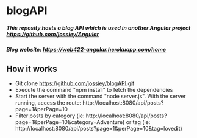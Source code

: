 # blogAPI
##### This reposity hosts a blog API which is used in another Angular project https://github.com/jossiey/Angular     
##### Blog website: https://web422-angular.herokuapp.com/home 

## How it works
* Git clone https://github.com/jossiey/blogAPI.git
* Execute the command "npm install" to fetch the dependencies
* Start the server with the command "node server.js". With the server running, access the route: http://localhost:8080/api/posts?page=1&perPage=10
* Filter posts by category (ie: http://localhost:8080/api/posts?page=1&perPage=10&category=Adventure) or tag (ie: http://localhost:8080/api/posts?page=1&perPage=10&tag=lovedit)

